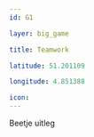```yaml
---
id: G1

layer: big_game

title: Teamwork

latitude: 51.201109

longitude: 4.851388

icon:
---
```


Beetje uitleg
